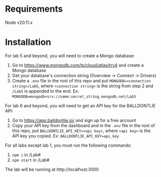 # Requirements
Node v20.11.x

# Installation
For lab 5 and beyond, you will need to create a Mongo database: 
1. Go to https://www.mongodb.com/lp/cloud/atlas/try4 and create a Mongo database
2. Get your database's connection string (Overview -> Connect -> Drivers)
3. Create a `.env` file in the root of this repo and put `MONGODB=<connection string>/Lab5`, where `<connection string>` is the string from step 2 and `/Lab5` is appended to the end. Ex: `MONGODB=mongodb+srv://name:secret_string.mongodb.net/Lab5`

For lab 6 and beyond, you will need to get an API key for the BALLDONTLIE API:
1. Go to https://app.balldontlie.io/ and sign up for a free account
2. Copy your API key from the dashboard and in the `.env` file in the root of this repo, put `BALLDONTLIE_API_KEY=<api key>`, where `<api key>` is the API key you copied. Ex: `BALLDONTLIE_API_KEY=api_key`

For all labs except lab 1, you must run the following commands:
1. `npm i` in /Lab#
2. `npm start` in /Lab#

The lab will be running at http://localhost:3000
